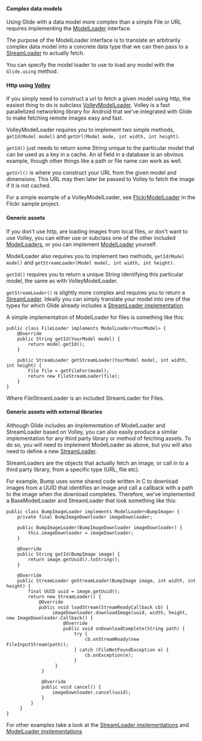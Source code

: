 #### Complex data models

Using Glide with a data model more complex than a simple File or URL requires implementing the [ModelLoader](https://github.com/bumptech/glide/blob/master/library/src/com/bumptech/glide/loader/model/ModelLoader.java) interface.

The purpose of the ModelLoader interface is to translate an arbitrarily complex data model into a concrete data type that we can then pass to a [StreamLoader](https://github.com/bumptech/glide/tree/master/library/src/com/bumptech/glide/loader/stream) to actually fetch.

You can specify the model loader to use to load any model with the `Glide.using` method.

#### Http using [Volley](https://www.google.com/url?sa=t&rct=j&q=&esrc=s&source=web&cd=1&ved=0CCoQtwIwAA&url=http%3A%2F%2Fwww.youtube.com%2Fwatch%3Fv%3Dyhv8l9F44qo&ei=IWjtUerhNoW_qgGYhoHwBA&usg=AFQjCNEKoQ4Fs-VJ-0VJuP4LFA1s5tUpgw)

If you simply need to construct a url to fetch a given model using http, the easiest thing to do is subclass [VolleyModelLoader](https://github.com/bumptech/glide/blob/master/library/src/com/bumptech/glide/loader/model/VolleyModelLoader.java). Volley is a fast parallelized networking library for Android that we've integrated with Glide to make fetching remote images easy and fast. 

VolleyModelLoader requires you to implement two simple methods, `getId(Model model)` and `getUrl(Model mode, int width, int height)`. 

`getId()` just needs to return some String unique to the particular model that can be used as a key in a cache. An id field in a database is an obvious example, though other things like a path or file name can work as well. 

`getUrl()` is where you construct your URL from the given model and dimensions. This URL may then later be passed to Volley to fetch the image if it is not cached.

For a simple example of a VolleyModelLoader, see [FlickrModelLoader](https://github.com/bumptech/glide/blob/master/samples/flickr/src/com/bumptech/flickr/FlickrModelLoader.java) in the Flickr sample project.

#### Generic assets

If you don't use http, are loading images from local files, or don't want to use Volley, you can either use or subclass one of the other included [ModelLoaders](https://github.com/bumptech/glide/tree/master/library/src/com/bumptech/glide/loader/model), or you can implement [ModelLoader](https://github.com/bumptech/glide/blob/master/library/src/com/bumptech/glide/loader/model/ModelLoader.java) yourself. 

ModelLoader also requires you to implement two methods, `getId(Model model)` and `getStreamLoader(Model model, int width, int height)`.

`getId()` requires you to return a unique String identifying this particular model, the same as with VolleyModelLoader.

`getStreamLoader()` is slightly more complex and requires you to return a [StreamLoader](https://github.com/bumptech/glide/blob/master/library/src/com/bumptech/glide/loader/stream/StreamLoader.java). Ideally you can simply translate your model into one of the types for which Glide already includes a [StreamLoader implementation](https://github.com/bumptech/glide/tree/master/library/src/com/bumptech/glide/loader/stream).

A simple implementation of ModelLoader for files is something like this:

    public class FileLoader implements ModelLoader<YourModel> {
        @Override
        public String getId(YourModel model) {
            return model.getId(); 
        }
 
        public StreamLoader getStreamLoader(YourModel model, int width, int height) {
            File file = getFileFor(model);
            return new FileStreamLoader(file);
        }
    }
   
Where FileStreamLoader is an included StreamLoader for Files. 

#### Generic assets with external libraries

Although Glide includes an implementation of ModelLoader and StreamLoader based on Volley, you can also easily produce a similar implementation for any third party library or method of fetching assets. To do so, you will need to implement ModelLoader as above, but you will also need to define a new [StreamLoader](https://github.com/bumptech/glide/blob/master/library/src/com/bumptech/glide/loader/stream/StreamLoader.java). 

StreamLoaders are the objects that actually fetch an image, or call in to a third party library, from a specific type (URL, file etc). 

For example, Bump uses some shared code written in C to download images from a UUID that identifies an image and call a callback with a path to the image when the download completes. Therefore, we've implemented a BaseModelLoader and StreamLoader that look something like this:

    public class BumpImageLoader implements ModelLoader<BumpImage> {
        private final BumpImageDownloader imageDownloader;
    
        public BumpImageLoader(BumpImageDownloader imageDownloader) {
            this.imageDownloader = imageDownloader;
        }
  
        @Override
        public String getId(BumpImage image) {
            return image.getUuid().toString();
        }

        @Override
        public StreamLoader geStreamLoader(BumpImage image, int width, int height) {
            final UUID uuid = image.getUuid();
            return new StreamLoader() {
                @Override
                public void loadStream(StreamReadyCallback cb) {
                     imageDownloader.downloadImage(uuid, width, height, new ImageDownloader.Callback() {
                         @Override
                         public void onDownloadComplete(String path) {
                             try {
                                 cb.onStreamReady(new FileInputStream(path));
                             } catch (FileNotFoundException e) {
                                 cb.onException(e);
                             }
                      }
                 }
                 
                 @Override
                 public void cancel() { 
                     imageDownloader.cancel(uuid);
                 }
             }
         }
    }

For other examples take a look at the [StreamLoader implementations](https://github.com/bumptech/glide/tree/master/library/src/com/bumptech/glide/loader/stream) and [ModelLoader implementations](https://github.com/bumptech/glide/tree/master/library/src/com/bumptech/glide/loader/model)


